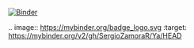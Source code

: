 [![Binder](https://mybinder.org/badge_logo.svg)](https://mybinder.org/v2/gh/SergioZamoraR/Ya/HEAD)

.. image:: https://mybinder.org/badge_logo.svg
 :target: https://mybinder.org/v2/gh/SergioZamoraR/Ya/HEAD
